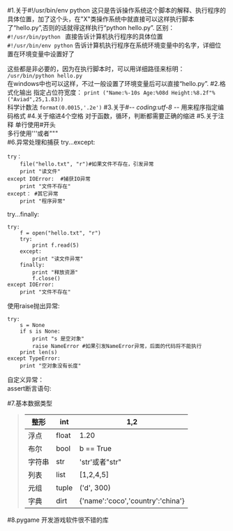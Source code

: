 #1.关于#!/usr/bin/env python
这只是告诉操作系统这个脚本的解释、执行程序的具体位置，加了这个头，在"X"类操作系统中就直接可以这样执行脚本了“hello.py”,否则的话就得这样执行“python hello.py”.
区别：  
	`#!/usr/bin/python `  直接告诉计算机执行程序的具体位置  
	`#!/usr/bin/env python` 告诉计算机执行程序在系统环境变量中的名字，详细位置在环境变量中设置好了  

这些都是非必要的，因为在执行脚本时，可以用详细路径来标明：
   ` /usr/bin/python hello.py`  
在windows中也可以这样，不过一般设置了环境变量后可以直接“hello.py”.
#2.格式化输出
指定占位符宽度：
    `print ("Name:%-10s Age:%08d Height:%8.2f"%("Aviad",25,1.83))`  
科学计数法
	`format(0.0015,'.2e')`
#3.关于#-*- coding:utf-8 -*-
用来程序指定编码格式
#4.关于缩进4个空格
对于函数，循环，判断都需要正确的缩进
#5.关于注释
单行使用#开头  
多行使用'''或者"""  
#6.异常处理和捕获
try...except:   
  
	try：  
		file("hello.txt", "r")#如果文件不存在，引发异常  
		print "读文件"  
	except IOError:  #捕获IO异常  
		print "文件不存在"  
	except： #其它异常  
		print "程序异常"  
 
try...finally:    

	try:   
    	f = open("hello.txt", "r")  
     	try:  
        	print f.read(5)  
     	except:  
        	print "读文件异常"  
     	finally:  
        	print "释放资源"  
        	f.close()  
	except IOError:
     	print "文件不存在"  

使用raise抛出异常:

	try:
    	s = None
     	if s is None:
        	print "s 是空对象"
         	raise NameError #如果引发NameError异常，后面的代码将不能执行
     	print len(s)
	except TypeError:
    	print "空对象没有长度"

自定义异常：  
assert断言语句:  

#7.基本数据类型

> |整形| int| 1,2|   
> |----|---|----|  
> |浮点| float| 1.20|   
> |布尔| bool| b == True|      
> |字符串| str| 'str'或者"str"|    
> |列表| list| [1,2,4,5]|    
> |元组| tuple| ('d', 300)|    
> |字典| dirt| {'name':'coco','country':'china'}|    

#8.pygame
开发游戏软件很不错的库
